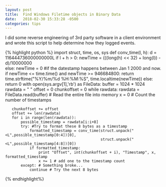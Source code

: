 ```yaml
---
layout: post
title:  Find Windows Filetime objects in Binary Data
date:   2018-02-30 15:33:28 -0500
categories: tips
---
```


I did some reverse engineering of 3rd party software in a client environment and wrote this script to help  determine how they logged events.


{% highlight python %}
import struct, time, os, sys
def conv_time(l, h):
   d = 116444736000000000L 
   if l + h > 0:
       newTime = (((long(h) << 32) + long(l)) - d)/10000000  
   else:
       newTime = 0
   #if the datestamp happens between Jan 1 2000 and now.
   if newTime <= time.time() and newTime >= 946684800:
       return time.strftime("%Y/%m/%d %H:%M:%S", time.localtime(newTime))
   else:
       return 0
with open(sys.argv[1],'rb') as FileData:
   buffer = 1024 * 1024
   rawdata = " "
   offset = 0
   chunkoffset = 0
   while rawdata:
       rawdata = FileData.read(buffer) # Read the entire file into memory
       x = 0  # Count the number of timestamps
       
       chunkoffset += offset
       offset += len(rawdata)
       for i in range(len(rawdata)):
           possible_timestamp = rawdata[i:i+8]
           try: #Try to format these 8 bytes as a timestamp
               formatted_timestamp = conv_time(struct.unpack("<L",possible_timestamp[0:4])[0],
                                               struct.unpack("<L",possible_timestamp[4:8])[0])
               if formatted_timestamp:
                   print "Offset", int(chunkoffset + i), "Timestamp", x, formatted_timestamp
                   x += 1 # add one to the timestamp count
           except: # Something broke...
               continue # Try the next 8 bytes


{% endhighlight%}